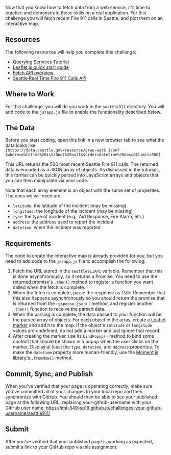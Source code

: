 Now that you know how to fetch data from a web service, it's time to practice and demonstrate those skills on a real application. For this challenge you will fetch recent Fire 911 calls in Seattle, and plot them on an interactive map.

## Resources

The following resources will help you complete this challenge:

- [Querying Services Tutorial](https://imt-549-sp19.github.io/coursework/javascript-ajax.html)
- [Leaflet.js quick start guide](https://leafletjs.com/examples/quick-start/)
- [Fetch API overview](https://davidwalsh.name/fetch)
- [Seattle Real Time Fire 911 Calls API](https://dev.socrata.com/foundry/data.seattle.gov/grwu-wqtk)

## Where to Work

For this challenge, you will do you work in the `seattle911` directory. You will add code to the `js/app.js` file to enable the functionality described below.

## The Data

Before you start coding, open this link in a new browser tab to see what the data looks like:  
`[https://data.seattle.gov/resource/grwu-wqtk.json?$where=datetime%20is%20not%20null&$order=datetime%20desc&$limit=500]`

This URL returns the 500 most recent Seattle Fire 911 calls. The returned data is encoded as a JSON array of objects. As discussed in the tutorials, this format can be quickly parsed into JavaScript arrays and objects that you can then manipulate via your code.

Note that each array element is an object with the same set of properties. The ones we will need are:

- `latitude`: the latitude of the incident (may be missing)
- `longitude`: the longitude of the incident (may be missing)
- `type`: the type of incident (e.g., Aid Response, Fire Alarm, etc.)
- `address`: the address used to report the incident
- `datetime`: when the incident was reported

## Requirements

The code to create the interactive map is already provided for you, but you need to add code to the `js/app.js` file to accomplish the following:

1.  Fetch the URL stored in the `seattle911API` variable. Remember that this is done asynchronously, so it returns a Promise. You need to use the returned promise's `.then()` method to register a function you want called when the fetch is complete.
2.  When the fetch is complete, parse the response as `JSON`. Remember that this also happens asynchronously so you should return the promise that is returned from the `response.json()` method, and register another `.then()` function to receive the parsed data.
3.  When the parsing is complete, the data passed to your function will be the parsed array of objects. For each object in the array, create a [Leaflet marker](https://leafletjs.com/reference-1.3.0.html#marker) and add it to the map. If the object's `latitude` or `longitude` values are undefined, do not add a marker and just ignore that record.
4.  After creating the marker, use its `bindPopup()` method to bind some content that should be shown in a popup when the user clicks on the marker. Display at least the `type`, `datetime`, and `address` properties. To make the `datetime` property more human-friendly, use the [Moment.js library's `.fromNow()`](https://momentjs.com/docs/#/displaying/fromnow/) method.

## Commit, Sync, and Publish

When you've verified that your page is operating correctly, make sure you've committed all of your changes to your local repo and then synchronize with GitHub. You should then be able to see your published page at the following URL, replacing your-github-username with your GitHub user name:
https://imt-549-sp19.github.io/challenges-your-github-username/seattle911/

## Submit

After you've verified that your published page is working as expected, submit a link to your GitHub repo via this assignment.
